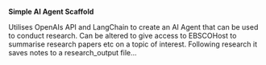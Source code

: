 **Simple AI Agent Scaffold**

Utilises OpenAIs API and LangChain to create an AI Agent that can be used to conduct research. 
Can be altered to give access to EBSCOHost to summarise research papers etc on a topic of interest. Following research it saves notes to a research_output file...

